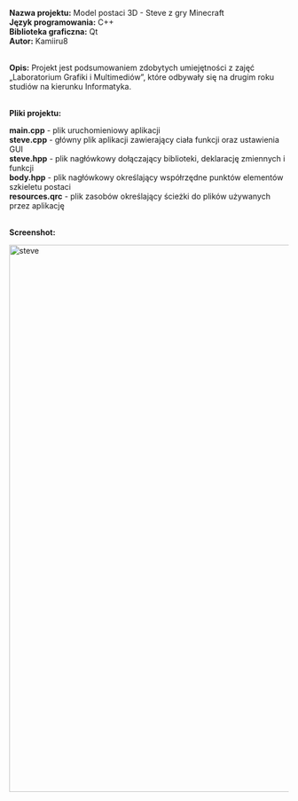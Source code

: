 <b>Nazwa projektu:</b> Model postaci 3D - Steve z gry Minecraft <br/>
<b>Język programowania:</b> C++ <br/>
<b>Biblioteka graficzna:</b> Qt <br/>
<b>Autor:</b> Kamiiru8<br/><br/>

<b>Opis:</b> Projekt jest podsumowaniem zdobytych umiejętności z zajęć „Laboratorium Grafiki i Multimediów”, które odbywały się na drugim roku studiów na kierunku Informatyka.<br/><br/>

<b>Pliki projektu:</b><br/>

<b>main.cpp</b> - plik uruchomieniowy aplikacji<br/>
<b>steve.cpp</b> - główny plik aplikacji zawierający ciała funkcji oraz ustawienia GUI<br/>
<b>steve.hpp</b> - plik nagłówkowy dołączający biblioteki, deklarację zmiennych i funkcji<br/>
<b>body.hpp</b> - plik nagłówkowy określający współrzędne punktów elementów szkieletu postaci <br/>
<b>resources.qrc</b> - plik zasobów określający ścieżki do plików używanych przez aplikację<br/></br>

<b>Screenshot:</b><br/>

<img width="987" alt="steve" src="https://user-images.githubusercontent.com/29763402/27771396-f6da87a2-5f4d-11e7-9baa-88bcbeadc329.png">
